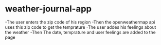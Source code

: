 ﻿# weather-journal-app
-The user enters the zip code of his region
-Then the openweathermap api uses this zip code to get the temprature
-The user addes his feelings about the weather
-Then The date, temprature and user feelings are added to the page

